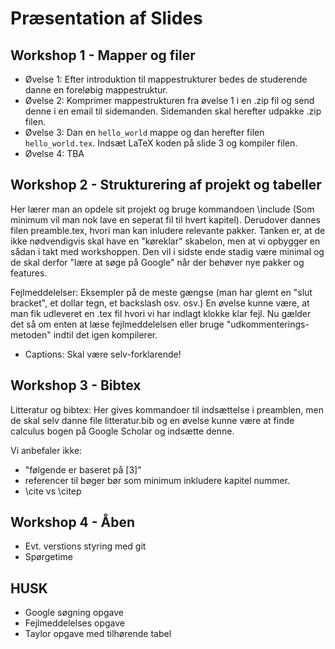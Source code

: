 # Præsentation af Slides

## Workshop 1 - Mapper og filer

- Øvelse 1: Efter introduktion til mappestrukturer bedes de studerende danne en foreløbig mappestruktur.
- Øvelse 2: Komprimer mappestrukturen fra øvelse 1 i en .zip fil og send denne i en email til sidemanden. Sidemanden skal herefter udpakke .zip filen.
- Øvelse 3: Dan en `hello_world` mappe og dan herefter filen `hello_world.tex`. Indsæt LaTeX koden på slide 3 og kompiler filen.
- Øvelse 4: TBA

## Workshop 2 - Strukturering af projekt og tabeller

Her lærer man an opdele sit projekt og bruge kommandoen \\include (Som minimum vil man nok lave en seperat fil til hvert kapitel). Derudover dannes filen preamble.tex, hvori man kan inludere relevante pakker. Tanken er, at de ikke nødvendigvis skal have en "køreklar" skabelon, men at vi opbygger en sådan i takt med workshoppen. Den vil i sidste ende stadig være minimal og de skal derfor "lære at søge på Google" når der behøver nye pakker og features.

Fejlmeddelelser: Eksempler på de meste gængse (man har glemt en "slut bracket", et dollar tegn, et backslash osv. osv.) En øvelse kunne være, at man fik udleveret en .tex fil hvori vi har indlagt klokke klar fejl. Nu gælder det så om enten at læse fejlmeddelelsen eller bruge "udkommenterings-metoden" indtil det igen kompilerer.

 - Captions: Skal være selv-forklarende!

## Workshop 3 - Bibtex

Litteratur og bibtex: Her gives kommandoer til indsættelse i preamblen, men de skal selv danne file litteratur.bib og en øvelse kunne være at finde calculus bogen på Google Scholar og indsætte denne.

Vi anbefaler ikke:
 - "følgende er baseret på [3]"
 - referencer til bøger bør som minimum inkludere kapitel nummer.
 - \\cite vs \\citep 

 
## Workshop 4 - Åben

- Evt. verstions styring med git
 - Spørgetime


## HUSK

 - Google søgning opgave
 - Fejlmeddelelses opgave
 - Taylor opgave med tilhørende tabel
